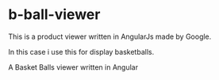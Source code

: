 # b-ball-viewer

This is a product viewer written in AngularJs made by Google.

In this case i use this for display basketballs.

A Basket Balls viewer written in Angular
